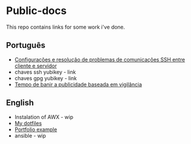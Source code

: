 # Public-docs

This repo contains links for some work i've done.

## Português
- [Configurações e resolução de problemas de comunicações SSH entre cliente e servidor](https://github.com/zcavaleiro/configuracoes-e-resolucao-de-problemas-de-comunicacoes-SSH-entre-cliente-e-servidor/blob/main/README.md)
- chaves ssh yubikey - link
- chaves gpg yubikey - link
- [Tempo de banir a publicidade baseada em vigilância](https://github.com/zcavaleiro/tempo-de-banir-a-publicidade-baseada-em-vigilancia/blob/main/README.md)

## English
- Instalation of AWX - wip
- [My dotfiles](https://github.com/zcavaleiro/.dotfiles)
- [Portfolio example](https://zcavaleiro.github.io/) 
- ansible - wip
